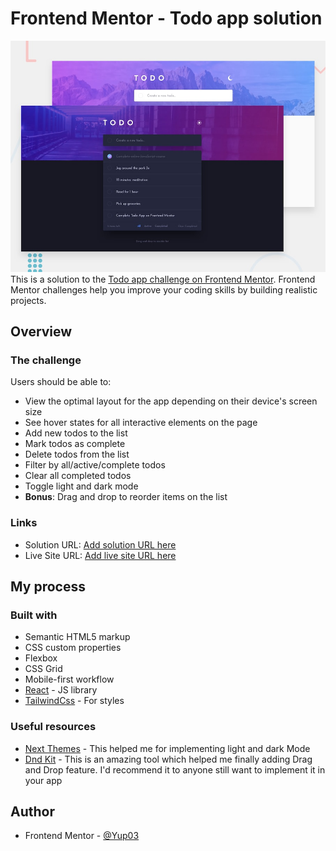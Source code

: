 # Frontend Mentor - Todo app solution

![](./screenshot.jpg)
This is a solution to the [Todo app challenge on Frontend Mentor](https://www.frontendmentor.io/challenges/todo-app-Su1_KokOW). Frontend Mentor challenges help you improve your coding skills by building realistic projects.

## Overview

### The challenge

Users should be able to:

- View the optimal layout for the app depending on their device's screen size
- See hover states for all interactive elements on the page
- Add new todos to the list
- Mark todos as complete
- Delete todos from the list
- Filter by all/active/complete todos
- Clear all completed todos
- Toggle light and dark mode
- **Bonus**: Drag and drop to reorder items on the list

### Links

- Solution URL: [Add solution URL here](https://your-solution-url.com)
- Live Site URL: [Add live site URL here](https://your-live-site-url.com)

## My process

### Built with

- Semantic HTML5 markup
- CSS custom properties
- Flexbox
- CSS Grid
- Mobile-first workflow
- [React](https://reactjs.org/) - JS library
- [TailwindCss](https://tailwindcss.com/) - For styles

### Useful resources

- [Next Themes](https://www.npmjs.com/package/next-themes) - This helped me for implementing light and dark Mode
- [Dnd Kit](https://docs.dndkit.com/) - This is an amazing tool which helped me finally adding Drag and Drop feature. I'd recommend it to anyone still want to implement it in your app

## Author

- Frontend Mentor - [@Yup03](https://www.frontendmentor.io/profile/Yup03)
